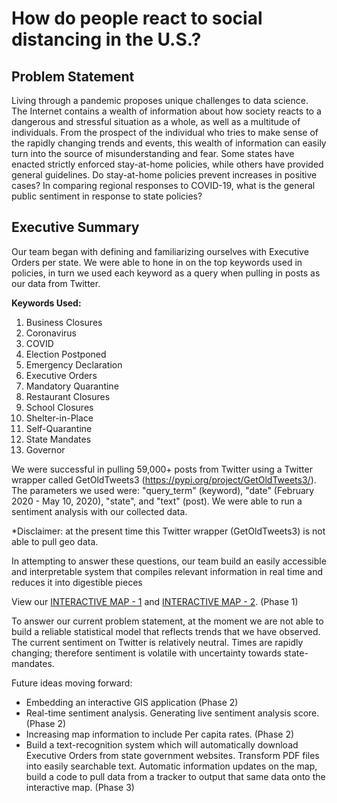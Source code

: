 # How do people react to social distancing in the U.S.?

## Problem Statement
Living through a pandemic proposes unique challenges to data science. The Internet contains a wealth of information about how society reacts to a dangerous and stressful situation as a whole, as well as a multitude of individuals. From the prospect of the individual who tries to make sense of the rapidly changing trends and events, this wealth of information can easily turn into the source of misunderstanding and fear. Some states have enacted strictly enforced stay-at-home policies, while others have provided general guidelines. Do stay-at-home policies prevent increases in positive cases? In comparing regional responses to COVID-19, what is the general public sentiment in response to state policies? 

## Executive Summary
Our team began with defining and familiarizing ourselves with Executive Orders per state. We were able to hone in on the top keywords used in policies, in turn we used each keyword as a query when pulling in posts as our data from Twitter.

**Keywords Used:**

1. Business Closures
2. Coronavirus
3. COVID 
4. Election Postponed
5. Emergency Declaration
6. Executive Orders
7. Mandatory Quarantine
8. Restaurant Closures
9. School Closures
10. Shelter-in-Place
11. Self-Quarantine
12. State Mandates
13. Governor

We were successful in pulling 59,000+ posts from Twitter using a Twitter wrapper called GetOldTweets3 (https://pypi.org/project/GetOldTweets3/). The parameters we used were: "query_term" (keyword), "date" (February 2020 - May 10, 2020), "state", and "text" (post). We were able to run a sentiment analysis with our collected data. 

*Disclaimer: at the present time this Twitter wrapper (GetOldTweets3) is not able to pull geo data.

In attempting to answer these questions, our team build an easily accessible and interpretable system that compiles relevant information in real time and reduces it into digestible pieces

View our [INTERACTIVE MAP - 1](https://public.tableau.com/profile/bibor#!/vizhome/COVID-19_15899821421350/FullyInteractive) and [INTERACTIVE MAP - 2](https://public.tableau.com/profile/bibor#!/vizhome/COVID-19DailyIncrease/CovidIncrease). (Phase 1)

To answer our current problem statement, at the moment we are not able to build a reliable statistical model that reflects trends that we have observed. The current sentiment on Twitter is relatively neutral. Times are rapidly changing; therefore sentiment is volatile with uncertainty towards state-mandates.

Future ideas moving forward: 
- Embedding an interactive GIS application (Phase 2)
- Real-time sentiment analysis. Generating live sentiment analysis score. (Phase 2)
- Increasing map information to include Per capita rates. (Phase 2)
- Build a text-recognition system which will automatically download Executive Orders from state government websites. Transform PDF files into easily searchable text. Automatic information updates on the map, build a code to pull data from a tracker to output that same data onto the interactive map. (Phase 3)
